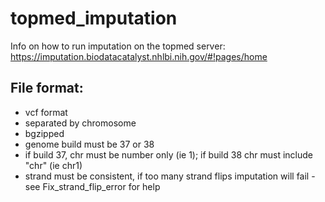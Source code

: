 # topmed_imputation

Info on how to run imputation on the topmed server:
https://imputation.biodatacatalyst.nhlbi.nih.gov/#!pages/home


## File format:
- vcf format
- separated by chromosome
- bgzipped
- genome build must be 37 or 38
- if build 37, chr must be number only (ie 1); if build 38 chr must include "chr" (ie chr1)
- strand must be consistent, if too many strand flips imputation will fail - see Fix_strand_flip_error for help

